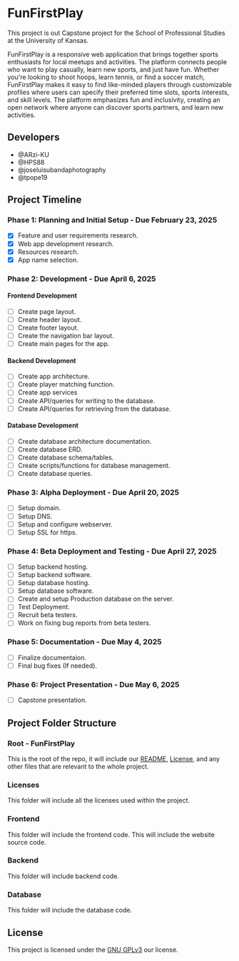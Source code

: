# FunFirstPlay

This project is out Capstone project for the School of Professional Studies at the University of Kansas.

FunFirstPlay is a responsive web application that brings together sports enthusiasts for local meetups and activities. The platform connects people who want to play casually, learn new sports, and just have fun. Whether you're looking to shoot hoops, learn tennis, or find a soccer match, FunFirstPlay makes it easy to find like-minded players through customizable profiles where users can specify their preferred time slots, sports interests, and skill levels. The platform emphasizes fun and inclusivity, creating an open network where anyone can discover sports partners, and learn new activities.

## Developers

- @ARzi-KU
- @HPS88
- @joseluisubandaphotography
- @tpope19

## Project Timeline

### Phase 1: Planning and Initial Setup - Due February 23, 2025

- [x] Feature and user requirements research.
- [x] Web app development research.
- [x] Resources research.
- [x] App name selection.

### Phase 2: Development - Due April 6, 2025

#### Frontend Development

- [ ] Create page layout.
- [ ] Create header layout.
- [ ] Create footer layout.
- [ ] Create the navigation bar layout.
- [ ] Create main pages for the app.

#### Backend Development

- [ ] Create app architecture.
- [ ] Create player matching function.
- [ ] Create app services
- [ ] Create API/queries for writing to the database.
- [ ] Create API/queries for retrieving from the database.

#### Database Development

- [ ] Create database architecture documentation.
- [ ] Create database ERD.
- [ ] Create database schema/tables.
- [ ] Create scripts/functions for database management.
- [ ] Create database queries.

### Phase 3: Alpha Deployment - Due April 20, 2025

- [ ] Setup domain.
- [ ] Setup DNS.
- [ ] Setup and configure webserver.
- [ ] Setup SSL for https.

### Phase 4: Beta Deployment and Testing - Due April 27, 2025

- [ ] Setup backend hosting.
- [ ] Setup backend software.
- [ ] Setup database hosting.
- [ ] Setup database software.
- [ ] Create and setup Production database on the server.
- [ ] Test Deployment.
- [ ] Recruit beta testers.
- [ ] Work on fixing bug reports from beta testers.

### Phase 5: Documentation - Due May 4, 2025

- [ ] Finalize documentaion.
- [ ] Final bug fixes \(If needed\).

### Phase 6: Project Presentation - Due May 6, 2025

- [ ] Capstone presentation.

## Project Folder Structure

### Root - FunFirstPlay

This is the root of the repo, it will include our [README](README.md), [License](./COPYING), and any other files that are relevant to the whole project.

### Licenses

This folder will include all the licenses used within the project.

### Frontend

This folder will include the frontend code. This will include the website source code.

### Backend

This folder will include backend code.

### Database

This folder will include the database code.

## License

This project is licensed under the [GNU GPLv3](./COPYING) our license.

